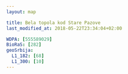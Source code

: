 ```yaml
---
layout: map

title: Bela topola kod Stare Pazove
last_modified_at: 2018-05-22T23:34:04+02:00

WDPA: [555589029]
BioRaS: [282]
geoSrbija:
  L1_182: [68]
  L1_300: [10]
---
```

